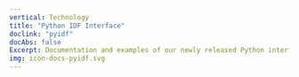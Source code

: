 ```yaml
---
vertical: Technology
title: "Python IDF Interface"
doclink: "pyidf"
docAbs: false
Excerpt: Documentation and examples of our newly released Python interface to Iterative Decomposition Framework.
img: icon-docs-pyidf.svg
---
```



